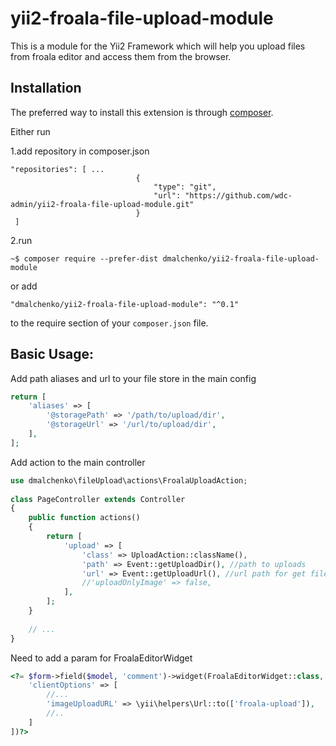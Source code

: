 yii2-froala-file-upload-module
==============================

This is a module for the Yii2 Framework which will help you upload files from froala editor and access them from the browser.


Installation
------------

The preferred way to install this extension is through [composer](http://getcomposer.org/download/).

Either run

1.add repository in composer.json

```
"repositories": [ ...
                            {
                                "type": "git",
                                "url": "https://github.com/wdc-admin/yii2-froala-file-upload-module.git"
                            }
 ]
```
        
2.run        
```
~$ composer require --prefer-dist dmalchenko/yii2-froala-file-upload-module
```

or add

```
"dmalchenko/yii2-froala-file-upload-module": "^0.1"
```

to the require section of your `composer.json` file.


Basic Usage:
------

Add path aliases and url to your file store in the main config
```php
return [
    'aliases' => [
        '@storagePath' => '/path/to/upload/dir',
        '@storageUrl' => '/url/to/upload/dir',
    ],
];
```

Add action to the main controller
```php
use dmalchenko\fileUpload\actions\FroalaUploadAction;
 
class PageController extends Controller
{
    public function actions()
    {
        return [
            'upload' => [
                'class' => UploadAction::className(),
                'path' => Event::getUploadDir(), //path to uploads
                'url' => Event::getUploadUrl(), //url path for get files
                //'uploadOnlyImage' => false,
            ],
        ];
    }
    
    // ...
}
```


Need to add a param for FroalaEditorWidget
```php
<?= $form->field($model, 'comment')->widget(FroalaEditorWidget::class, [
    'clientOptions' => [
        //...
        'imageUploadURL' => \yii\helpers\Url::to(['froala-upload']),
        //..
    ]
])?>


```

